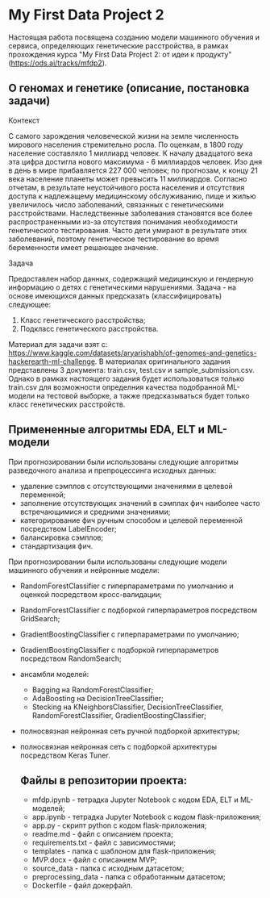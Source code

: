 # My First Data Project 2

Настоящая работа посвящена созданию модели машинного обучения и сервиса, определяющих генетические расстройства, в рамках прохождения курса "My First Data Project 2: от идеи к продукту" (https://ods.ai/tracks/mfdp2).

## О геномах и генетике (описание, постановка задачи)

Контекст

С самого зарождения человеческой жизни на земле численность мирового населения стремительно росла. 
По оценкам, в 1800 году население составляло 1 миллиард человек. К началу двадцатого века эта цифра достигла нового максимума - 
6 миллиардов человек. Изо дня в день в мире прибавляется 227 000 человек; по прогнозам, к концу 21 века население планеты может 
превысить 11 миллиардов.
Согласно отчетам, в результате неустойчивого роста населения и отсутствия доступа к надлежащему медицинскому обслуживанию, 
пище и жилью увеличилось число заболеваний, связанных с генетическими расстройствами. Наследственные заболевания становятся все более 
распространенными из-за отсутствия понимания необходимости генетического тестирования. Часто дети умирают в результате этих 
заболеваний, поэтому генетическое тестирование во время беременности имеет решающее значение.

Задача

Предоставлен набор данных, содержащий медицинскую и гендерную информацию о детях с генетическими нарушениями. Задача - на основе имеющихся данных предсказать (классифицировать) следующее:

1. Класс генетического расстройства;
2. Подкласс генетического расстройства.

Материал для задачи взят с: https://www.kaggle.com/datasets/aryarishabh/of-genomes-and-genetics-hackerearth-ml-challenge.
В материалах оригинального задания представлены 3 документа: train.csv, test.csv и sample_submission.csv.
Однако в рамках настоящего задания будет использоваться только train.csv для возможности определния качества подобранной ML-модели на тестовой выборке, а также предсказываться будет только класс генетических расстройств.

## Примененные алгоритмы EDA, ELT и ML-модели

При прогнозировании были использованы следующие алгоритмы разведочного анализа и препроцессинга исходных данных:
- удаление сэмплов с отсутствующими значениями в целевой переменной;
- заполнение отсутствующих значений в сэмплах фич наиболее часто встречающимися и средними значениями;
- категорирование фич ручным способом и целевой переменной посредством LabelEncoder;
- балансировка сэмплов;
- стандартизация фич.

При прогнозировании были использованы следующие модели машинного обучения и нейронные модели:
- RandomForestClassifier с гиперпараметрами по умолчанию и оценкой посредством кросс-валидации;
- RandomForestClassifier с подборкой гиперпараметров посредством GridSearch;
- GradientBoostingClassifier с гиперпараметрами по умолчанию;
- GradientBoostingClassifier с подборкой гиперпараметров посредством RandomSearch;
- ансамбли моделей: 
   - Bagging на RandomForestClassifier;
   - AdaBoosting на DecisionTreeClassifier;
   - Stecking на KNeighborsClassifier, DecisionTreeClassifier, RandomForestClassifier, GradientBoostingClassifier;
- полносвязная нейронная сеть ручной подборкой архитектуры;
- полносвязная нейронная сеть с подборкой архитектуры посредством Keras Tuner.

  ## Файлы в репозитории проекта:

  - mfdp.ipynb - тетрадка Jupyter Notebook с кодом EDA, ELT и ML-моделей;
  - app.ipynb - тетрадка Jupyter Notebook с кодом flask-приложения;
  - app.py - скрипт python с кодом flask-приложения;
  - readme.md - файл с описанием проекта;
  - requirements.txt - файл с зависимостями;
  - templates - папка с шаблоном для flask-приложения;
  - MVP.docx - файл с описанием MVP;
  - source_data - папка с исходным датасетом;
  - preprocessing_data - папка с обработанным датасетом;
  - Dockerfile - файл докерфайл.
